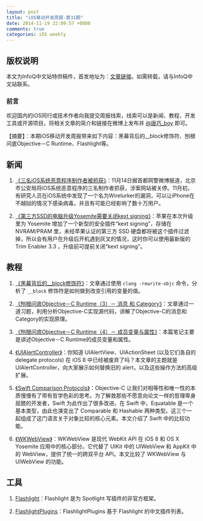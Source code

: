 ```yaml
---
layout: post
title: "iOS移动开发周报-第31期"
date: 2014-11-19 22:09:57 +0800
comments: true
categories: iOS weekly
---
```


## 版权说明

本文为InfoQ中文站特供稿件，首发地址为：[文章链接](http://www.infoq.com/cn/news/2014/11/objective-c-runtime)。如需转载，请与InfoQ中文站联系。

### 前言

欢迎国内的iOS同行或技术作者向我提交周报线索，线索可以是新闻、教程、开发工具或开源项目，将相关文章的简介和链接在微博上发布并 [@唐巧_boy](http://weibo.com/tangqiaoboy) 即可。

【摘要】：本期iOS移动开发周报带来如下内容：黑幕背后的__block修饰符、刨根问底Objective－C Runtime、Flashlight等。

## 新闻

 1. [《三名iOS系统恶意程序制作者被抓获》](http://tech.sina.com.cn/mobile/n/apple/2014-11-14/21329792202.shtml)：11月14日据首都网警微博报道，北京市公安局将iOS系统恶意程序的三名制作者抓获，涉案网站被关停。11月初，有研究人员在iOS系统中发现了一个名为Wirelurker的漏洞，可以让iPhone在不越狱的情况下感染病毒，并且有可能已经影响了数十万用户。

 1. [《第三方SSD的电脑升级Yosemite需要关闭kext signing》](http://www.tuicool.com/articles/zIFbQ3r)：苹果在本次升级里为 Yosemite 增加了一个新型的安全插件“kext signing”，存储在 NVRAM/PRAM 里，未经苹果认证的第三方 SSD 硬盘都将被这个插件过滤掉，所以会有用户在升级后开机遇到灰叉的情况，这时你可以使用最新版的Trim Enabler 3.3 ，升级前可提前关闭“kext signing”。

## 教程

 1. [《黑幕背后的__block修饰符》](http://chun.tips/blog/2014/11/13/hei-mu-bei-hou-de-blockxiu-shi-fu/)：文章通过使用 `clang -rewrite-objc` 命令，分析了 `__block` 修饰符是如何做到改变引用的变量的值。

 1. [《刨根问底Objective－C Runtime（3）－ 消息 和 Category》](http://t.cn/R7meOzE)：文章通过一道习题，利用分析Objective-C实现源代码，讲解了Objective-C的消息和Category的实现原理。
 
 1. [《刨根问底Objective－C Runtime（4）－ 成员变量与属性》](http://t.cn/R7melvT)：本篇笔记主要是讲述Objective－C Runtime的成员变量和属性。

 1. [《UIAlert​Controller》](http://nshipster.cn/uialertcontroller/)：你知道 UIAlertView、UIActionSheet (以及它们各自的 delegate protocols) 在 iOS 8 中已经被废弃了吗？本文章的主题就是 UIAlertController，向大家展示如何替换旧的 alert，以及这些操作方法的高级扩展。
 
 1. [《Swift Comparison Protocols》](http://nshipster.cn/swift-comparison-protocols/)：Objective-C 让我们对相等性和唯一性的本质慢慢有了带有哲学色彩的思考。为了解救那些不愿意向论文一样的哲理卑身屈膝的开发者，Swift 为此作出了很多改进。在 Swift 中，Equatable 是一个基本类型，由此也演变出了 Comparable 和 Hashable 两种类型。这三个一起组成了这门语言关于对象比较的核心元素。本文介绍了 Swift 中的比较功能。
 
 1. [《WKWeb​View》](http://nshipster.cn/wkwebkit/)：WKWebView 是现代 WebKit API 在 iOS 8 和 OS X Yosemite 应用中的核心部分。它代替了 UIKit 中的 UIWebView 和 AppKit 中的 WebView，提供了统一的跨双平台 API。本文比较了 WKWebView 与 UIWebView 的功能。

## 工具

 1. [Flashlight](https://github.com/nate-parrott/Flashlight)：Flashlight 是为 Spotlight 写插件的非官方框架。

 1. [FlashlightPlugins](https://github.com/allenhsu/FlashlightPlugins)：FlashlightPlugins 基于 Flashlight 的中文插件列表。
 
